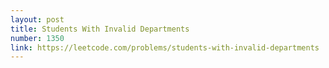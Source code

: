 ```yaml
---
layout: post
title: Students With Invalid Departments
number: 1350
link: https://leetcode.com/problems/students-with-invalid-departments
---
```

